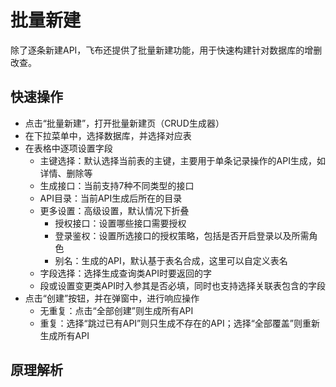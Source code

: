 # 批量新建

除了逐条新建API，飞布还提供了批量新建功能，用于快速构建针对数据库的增删改查。

## 快速操作

* 点击“批量新建”，打开批量新建页（CRUD生成器）
* 在下拉菜单中，选择数据库，并选择对应表
* 在表格中逐项设置字段
  * 主键选择：默认选择当前表的主键，主要用于单条记录操作的API生成，如详情、删除等
  * 生成接口：当前支持7种不同类型的接口
  * API目录：当前API生成后所在的目录
  * 更多设置：高级设置，默认情况下折叠
    * 授权接口：设置哪些接口需要授权
    * 登录鉴权：设置所选接口的授权策略，包括是否开启登录以及所需角色
    * 别名：生成的API，默认基于表名合成，这里可以自定义表名
  * 字段选择：选择生成查询类API时要返回的字
  * 段或设置变更类API时入参其是否必填，同时也支持选择关联表包含的字段
* 点击“创建”按钮，并在弹窗中，进行响应操作
  * 无重复：点击“全部创建”则生成所有API
  * 重复：选择“跳过已有API”则只生成不存在的API；选择“全部覆盖”则重新生成所有API

## 原理解析

